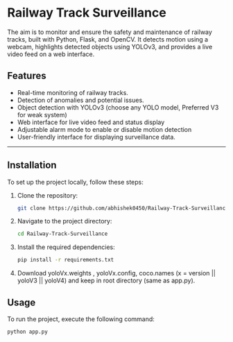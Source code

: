 # Railway Track Surveillance

The aim is to monitor and ensure the safety and maintenance of railway tracks, built with Python, Flask, and OpenCV. It detects motion using a webcam, highlights detected objects using YOLOv3, and provides a live video feed on a web interface.

## Features

- Real-time monitoring of railway tracks.
- Detection of anomalies and potential issues.
- Object detection with YOLOv3 (choose any YOLO model, Preferred V3 for weak system)
- Web interface for live video feed and status display
- Adjustable alarm mode to enable or disable motion detection
- User-friendly interface for displaying surveillance data.

---

## Installation
To set up the project locally, follow these steps:

1. Clone the repository:
    ```sh
    git clone https://github.com/abhishek0450/Railway-Track-Surveillance.git
    ```

2. Navigate to the project directory:
    ```sh
    cd Railway-Track-Surveillance
    ```

3. Install the required dependencies:
    ```sh
    pip install -r requirements.txt
    ```

4. Download yoloVx.weights , yoloVx.config, coco.names (x = version || yoloV3 || yoloV4) and keep in root directory (same as app.py).

## Usage
To run the project, execute the following command:
```sh
python app.py

